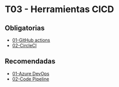 # T03 - Herramientas CICD

## Obligatorias

- [01-GitHub actions](Obligatorias/01-GithubActions/01-Prerrequisitos.md)
- [02-CircleCI](Obligatorias/02-CircleCI/01-Prerrequisitos.md)

## Recomendadas

- [01-Azure DevOps](Recomendadas/01-Azure%20Devops/1-Prerrequisitos.md)
- [02-Code Pipeline](Recomendadas/02-CodePipeline/1-Prerrequisitos.md)